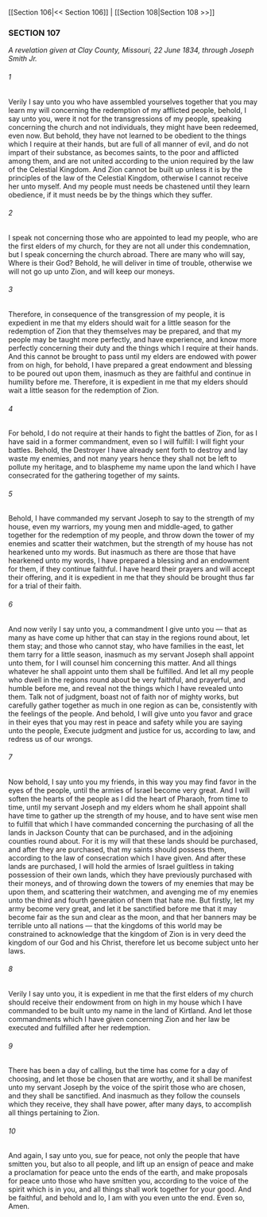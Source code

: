 [[Section 106|<< Section 106]]  |  [[Section 108|Section 108 >>]]

### SECTION 107

*A revelation given at Clay County, Missouri, 22 June 1834, through Joseph Smith Jr.*

###### 1
Verily I say unto you who have assembled yourselves together that you may learn my will concerning the redemption of my afflicted people, behold, I say unto you, were it not for the transgressions of my people, speaking concerning the church and not individuals, they might have been redeemed, even now. But behold, they have not learned to be obedient to the things which I require at their hands, but are full of all manner of evil, and do not impart of their substance, as becomes saints, to the poor and afflicted among them, and are not united according to the union required by the law of the Celestial Kingdom. And Zion cannot be built up unless it is by the principles of the law of the Celestial Kingdom, otherwise I cannot receive her unto myself. And my people must needs be chastened until they learn obedience, if it must needs be by the things which they suffer.

###### 2
I speak not concerning those who are appointed to lead my people, who are the first elders of my church, for they are not all under this condemnation, but I speak concerning the church abroad. There are many who will say, Where is their God? Behold, he will deliver in time of trouble, otherwise we will not go up unto Zion, and will keep our moneys.

###### 3
Therefore, in consequence of the transgression of my people, it is expedient in me that my elders should wait for a little season for the redemption of Zion that they themselves may be prepared, and that my people may be taught more perfectly, and have experience, and know more perfectly concerning their duty and the things which I require at their hands. And this cannot be brought to pass until my elders are endowed with power from on high, for behold, I have prepared a great endowment and blessing to be poured out upon them, inasmuch as they are faithful and continue in humility before me. Therefore, it is expedient in me that my elders should wait a little season for the redemption of Zion.

###### 4
For behold, I do not require at their hands to fight the battles of Zion, for as I have said in a former commandment, even so I will fulfill: I will fight your battles. Behold, the Destroyer I have already sent forth to destroy and lay waste my enemies, and not many years hence they shall not be left to pollute my heritage, and to blaspheme my name upon the land which I have consecrated for the gathering together of my saints.

###### 5
Behold, I have commanded my servant Joseph to say to the strength of my house, even my warriors, my young men and middle-aged, to gather together for the redemption of my people, and throw down the tower of my enemies and scatter their watchmen, but the strength of my house has not hearkened unto my words. But inasmuch as there are those that have hearkened unto my words, I have prepared a blessing and an endowment for them, if they continue faithful. I have heard their prayers and will accept their offering, and it is expedient in me that they should be brought thus far for a trial of their faith.

###### 6
And now verily I say unto you, a commandment I give unto you — that as many as have come up hither that can stay in the regions round about, let them stay; and those who cannot stay, who have families in the east, let them tarry for a little season, inasmuch as my servant Joseph shall appoint unto them, for I will counsel him concerning this matter. And all things whatever he shall appoint unto them shall be fulfilled. And let all my people who dwell in the regions round about be very faithful, and prayerful, and humble before me, and reveal not the things which I have revealed unto them. Talk not of judgment, boast not of faith nor of mighty works, but carefully gather together as much in one region as can be, consistently with the feelings of the people. And behold, I will give unto you favor and grace in their eyes that you may rest in peace and safety while you are saying unto the people, Execute judgment and justice for us, according to law, and redress us of our wrongs.

###### 7
Now behold, I say unto you my friends, in this way you may find favor in the eyes of the people, until the armies of Israel become very great. And I will soften the hearts of the people as I did the heart of Pharaoh, from time to time, until my servant Joseph and my elders whom he shall appoint shall have time to gather up the strength of my house, and to have sent wise men to fulfill that which I have commanded concerning the purchasing of all the lands in Jackson County that can be purchased, and in the adjoining counties round about. For it is my will that these lands should be purchased, and after they are purchased, that my saints should possess them, according to the law of consecration which I have given. And after these lands are purchased, I will hold the armies of Israel guiltless in taking possession of their own lands, which they have previously purchased with their moneys, and of throwing down the towers of my enemies that may be upon them, and scattering their watchmen, and avenging me of my enemies unto the third and fourth generation of them that hate me. But firstly, let my army become very great, and let it be sanctified before me that it may become fair as the sun and clear as the moon, and that her banners may be terrible unto all nations — that the kingdoms of this world may be constrained to acknowledge that the kingdom of Zion is in very deed the kingdom of our God and his Christ, therefore let us become subject unto her laws.

###### 8
Verily I say unto you, it is expedient in me that the first elders of my church should receive their endowment from on high in my house which I have commanded to be built unto my name in the land of Kirtland. And let those commandments which I have given concerning Zion and her law be executed and fulfilled after her redemption.

###### 9
There has been a day of calling, but the time has come for a day of choosing, and let those be chosen that are worthy, and it shall be manifest unto my servant Joseph by the voice of the spirit those who are chosen, and they shall be sanctified. And inasmuch as they follow the counsels which they receive, they shall have power, after many days, to accomplish all things pertaining to Zion.

###### 10
And again, I say unto you, sue for peace, not only the people that have smitten you, but also to all people, and lift up an ensign of peace and make a proclamation for peace unto the ends of the earth, and make proposals for peace unto those who have smitten you, according to the voice of the spirit which is in you, and all things shall work together for your good. And be faithful, and behold and lo, I am with you even unto the end. Even so, Amen.
